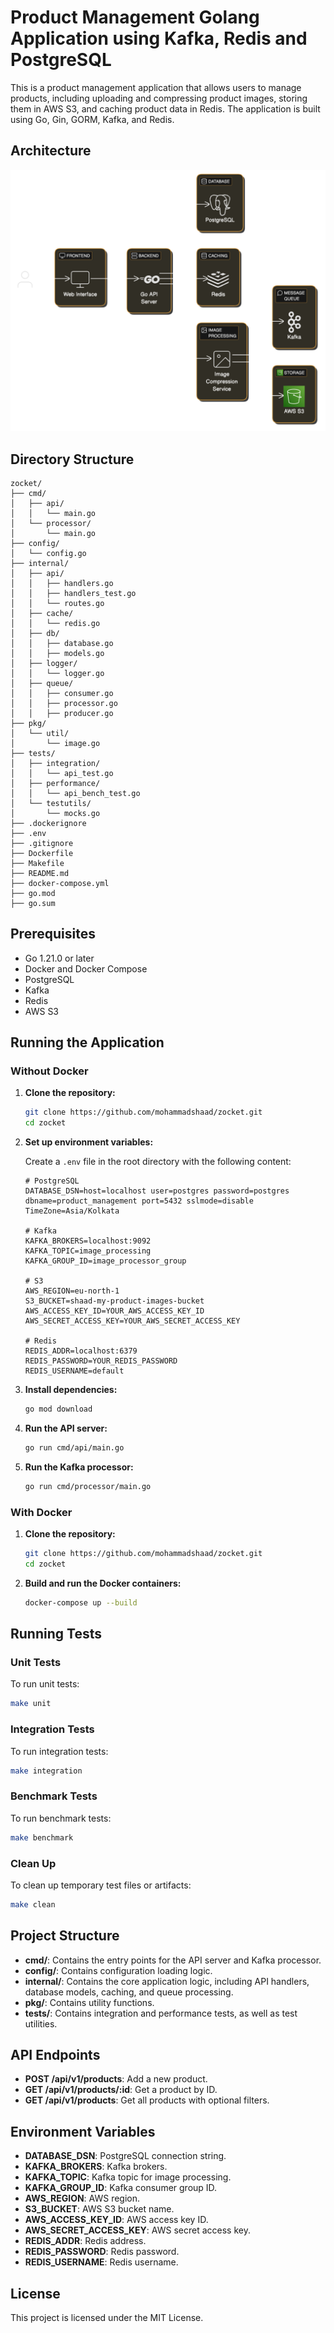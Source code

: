 # Product Management Golang Application using Kafka, Redis and PostgreSQL

This is a product management application that allows users to manage products, including uploading and compressing product images, storing them in AWS S3, and caching product data in Redis. The application is built using Go, Gin, GORM, Kafka, and Redis.

## Architecture

![Project Architecture](architecture.png)

## Directory Structure

```
zocket/
├── cmd/
│   ├── api/
│   │   └── main.go
│   └── processor/
│       └── main.go
├── config/
│   └── config.go
├── internal/
│   ├── api/
│   │   ├── handlers.go
│   │   ├── handlers_test.go
│   │   └── routes.go
│   ├── cache/
│   │   └── redis.go
│   ├── db/
│   │   ├── database.go
│   │   ├── models.go
│   ├── logger/
│   │   └── logger.go
│   ├── queue/
│   │   ├── consumer.go
│   │   ├── processor.go
│   │   ├── producer.go
├── pkg/
│   └── util/
│       └── image.go
├── tests/
│   ├── integration/
│   │   └── api_test.go
│   ├── performance/
│   │   └── api_bench_test.go
│   └── testutils/
│       └── mocks.go
├── .dockerignore
├── .env
├── .gitignore
├── Dockerfile
├── Makefile
├── README.md
├── docker-compose.yml
├── go.mod
├── go.sum
```

## Prerequisites

- Go 1.21.0 or later
- Docker and Docker Compose
- PostgreSQL
- Kafka
- Redis
- AWS S3

## Running the Application

### Without Docker

1. **Clone the repository:**

    ```sh
    git clone https://github.com/mohammadshaad/zocket.git
    cd zocket
    ```

2. **Set up environment variables:**

    Create a `.env` file in the root directory with the following content:

    ```env
    # PostgreSQL
    DATABASE_DSN=host=localhost user=postgres password=postgres dbname=product_management port=5432 sslmode=disable TimeZone=Asia/Kolkata

    # Kafka
    KAFKA_BROKERS=localhost:9092
    KAFKA_TOPIC=image_processing
    KAFKA_GROUP_ID=image_processor_group

    # S3
    AWS_REGION=eu-north-1
    S3_BUCKET=shaad-my-product-images-bucket
    AWS_ACCESS_KEY_ID=YOUR_AWS_ACCESS_KEY_ID
    AWS_SECRET_ACCESS_KEY=YOUR_AWS_SECRET_ACCESS_KEY

    # Redis
    REDIS_ADDR=localhost:6379
    REDIS_PASSWORD=YOUR_REDIS_PASSWORD
    REDIS_USERNAME=default
    ```

3. **Install dependencies:**

    ```sh
    go mod download
    ```

4. **Run the API server:**

    ```sh
    go run cmd/api/main.go
    ```

5. **Run the Kafka processor:**

    ```sh
    go run cmd/processor/main.go
    ```

### With Docker

1. **Clone the repository:**

    ```sh
    git clone https://github.com/mohammadshaad/zocket.git
    cd zocket
    ```

2. **Build and run the Docker containers:**

    ```sh
    docker-compose up --build
    ```

## Running Tests

### Unit Tests

To run unit tests:

```sh
make unit
```

### Integration Tests

To run integration tests:

```sh
make integration
```

### Benchmark Tests

To run benchmark tests:

```sh
make benchmark
```

### Clean Up

To clean up temporary test files or artifacts:

```sh
make clean
```

## Project Structure

- **cmd/**: Contains the entry points for the API server and Kafka processor.
- **config/**: Contains configuration loading logic.
- **internal/**: Contains the core application logic, including API handlers, database models, caching, and queue processing.
- **pkg/**: Contains utility functions.
- **tests/**: Contains integration and performance tests, as well as test utilities.

## API Endpoints

- **POST /api/v1/products**: Add a new product.
- **GET /api/v1/products/:id**: Get a product by ID.
- **GET /api/v1/products**: Get all products with optional filters.

## Environment Variables

- **DATABASE_DSN**: PostgreSQL connection string.
- **KAFKA_BROKERS**: Kafka brokers.
- **KAFKA_TOPIC**: Kafka topic for image processing.
- **KAFKA_GROUP_ID**: Kafka consumer group ID.
- **AWS_REGION**: AWS region.
- **S3_BUCKET**: AWS S3 bucket name.
- **AWS_ACCESS_KEY_ID**: AWS access key ID.
- **AWS_SECRET_ACCESS_KEY**: AWS secret access key.
- **REDIS_ADDR**: Redis address.
- **REDIS_PASSWORD**: Redis password.
- **REDIS_USERNAME**: Redis username.

## License

This project is licensed under the MIT License.

